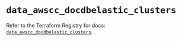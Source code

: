 # `data_awscc_docdbelastic_clusters`

Refer to the Terraform Registry for docs: [`data_awscc_docdbelastic_clusters`](https://registry.terraform.io/providers/hashicorp/awscc/0.70.0/docs/data-sources/docdbelastic_clusters).
